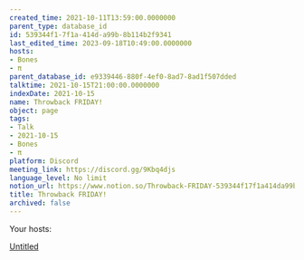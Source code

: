 ```yaml
---
created_time: 2021-10-11T13:59:00.0000000
parent_type: database_id
id: 539344f1-7f1a-414d-a99b-8b114b2f9341
last_edited_time: 2023-09-18T10:49:00.0000000
hosts:
- Bones
- π
parent_database_id: e9339446-880f-4ef0-8ad7-8ad1f507dded
talktime: 2021-10-15T21:00:00.0000000
indexDate: 2021-10-15
name: Throwback FRIDAY!
object: page
tags:
- Talk
- 2021-10-15
- Bones
- π
platform: Discord
meeting_link: https://discord.gg/9Kbq4djs
language_level: No limit
notion_url: https://www.notion.so/Throwback-FRIDAY-539344f17f1a414da99b8b114b2f9341
title: Throwback FRIDAY!
archived: false
---
```




Your hosts:

[Untitled](https://www.notion.so/482e61b02b9c4456b2b4fe86bb7544c6)   





